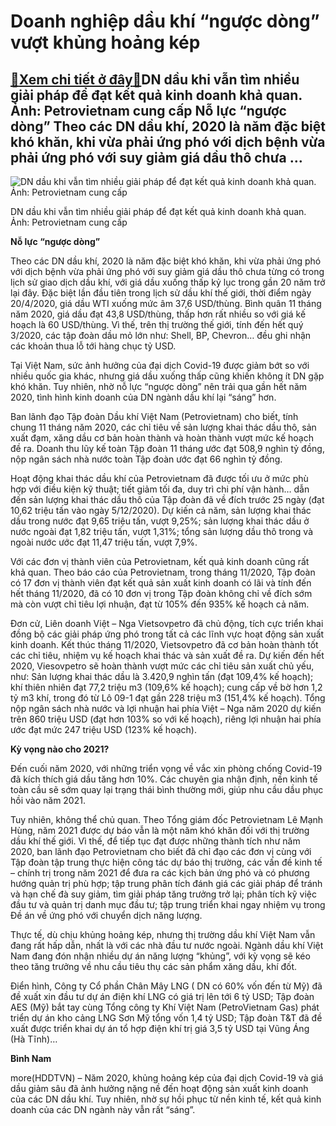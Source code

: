 Doanh nghiệp dầu khí “ngược dòng” vượt khủng hoảng kép
======================================================

[:gift:Xem chi tiết ở đây:gift:](https://hddtvn.com/doanh-nghiep-dau-khi-nguoc-dong-vuot-khung-hoang-kep/)DN dầu khi vẫn tìm nhiều giải pháp để đạt kết quả kinh doanh khả quan. Ảnh: Petrovietnam cung cấp Nỗ lực “ngược dòng” Theo các DN dầu khí, 2020 là năm đặc biệt khó khăn, khi vừa phải ứng phó với dịch bệnh vừa phải ứng phó với suy giảm giá dầu thô chưa …
-------------------------------------------------------------------------------------------------------------------------------------------------------------------------------------------------------------------------------------------------------------





![DN dầu khi vẫn tìm nhiều giải pháp để đạt kết quả kinh doanh khả quan.  	Ảnh: Petrovietnam cung cấp](https://hddtvn.com/wp-content/uploads/2021/01/1336_5-3526_Nguoi_lao_dong_Vietsovpetro_tren_gian_Tam_Dao_01.jpg "DN dầu khi vẫn tìm nhiều giải pháp để đạt kết quả kinh doanh khả quan.  	Ảnh: Petrovietnam cung cấp")


DN dầu khi vẫn tìm nhiều giải pháp để đạt kết quả kinh doanh khả quan. Ảnh: Petrovietnam cung cấp



**Nỗ lực “ngược dòng”**


Theo các DN dầu khí, 2020 là năm đặc biệt khó khăn, khi vừa phải ứng phó với dịch bệnh vừa phải ứng phó với suy giảm giá dầu thô chưa từng có trong lịch sử giao dịch dầu khí, với giá dầu xuống thấp kỷ lục trong gần 20 năm trở lại đây. Đặc biệt lần đầu tiên trong lịch sử dầu khí thế giới, thời điểm ngày 20/4/2020, giá dầu WTI xuống mức âm 37,6 USD/thùng. Bình quân 11 tháng năm 2020, giá dầu đạt 43,8 USD/thùng, thấp hơn rất nhiều so với giá kế hoạch là 60 USD/thùng. Vì thế, trên thị trường thế giới, tính đến hết quý 3/2020, các tập đoàn dầu mỏ lớn như: Shell, BP, Chevron… đều ghi nhận các khoản thua lỗ tới hàng chục tỷ USD.


Tại Việt Nam, sức ảnh hưởng của đại dịch Covid-19 được giảm bớt so với nhiều quốc gia khác, nhưng giá dầu xuống thấp cũng khiến không ít DN gặp khó khăn. Tuy nhiên, nhờ nỗ lực “ngược dòng” nên trải qua gần hết năm 2020, tình hình kinh doanh của DN ngành dầu khí lại “sáng” hơn.


Ban lãnh đạo Tập đoàn Dầu khí Việt Nam (Petrovietnam) cho biết, tính chung 11 tháng năm 2020, các chỉ tiêu về sản lượng khai thác dầu thô, sản xuất đạm, xăng dầu cơ bản hoàn thành và hoàn thành vượt mức kế hoạch đề ra. Doanh thu lũy kế toàn Tập đoàn 11 tháng ước đạt 508,9 nghìn tỷ đồng, nộp ngân sách nhà nước toàn Tập đoàn ước đạt 66 nghìn tỷ đồng.


Hoạt động khai thác dầu khí của Petrovietnam đã được tối ưu ở mức phù hợp với điều kiện kỹ thuật; tiết giảm tối đa, duy trì chi phí vận hành… dẫn đến sản lượng khai thác dầu thô của Tập đoàn đã về đích trước 25 ngày (đạt 10,62 triệu tấn vào ngày 5/12/2020). Dự kiến cả năm, sản lượng khai thác dầu trong nước đạt 9,65 triệu tấn, vượt 9,25%; sản lượng khai thác dầu ở nước ngoài đạt 1,82 triệu tấn, vượt 1,31%; tổng sản lượng dầu thô trong và ngoài nước ước đạt 11,47 triệu tấn, vượt 7,9%.


Với các đơn vị thành viên của Petrovietnam, kết quả kinh doanh cũng rất khả quan. Theo báo cáo của Petrovietnam, trong tháng 11/2020, Tập đoàn có 17 đơn vị thành viên đạt kết quả sản xuất kinh doanh có lãi và tính đến hết tháng 11/2020, đã có 10 đơn vị trong Tập đoàn không chỉ về đích sớm mà còn vượt chỉ tiêu lợi nhuận, đạt từ 105% đến 935% kế hoạch cả năm.


Đơn cử, Liên doanh Việt – Nga Vietsovpetro đã chủ động, tích cực triển khai đồng bộ các giải pháp ứng phó trong tất cả các lĩnh vực hoạt động sản xuất kinh doanh. Kết thúc tháng 11/2020, Vietsovpetro đã cơ bản hoàn thành tốt các chỉ tiêu, nhiệm vụ kế hoạch khai thác và sản xuất đề ra. Dự kiến đến hết 2020, Viesovpetro sẽ hoàn thành vượt mức các chỉ tiêu sản xuất chủ yếu, như: Sản lượng khai thác dầu là 3.420,9 nghìn tấn (đạt 109,4% kế hoạch); khí thiên nhiên đạt 77,2 triệu m3 (109,6% kế hoạch); cung cấp về bờ hơn 1,2 tỷ m3 khí, trong đó từ Lô 09-1 đạt gần 228 triệu mЗ (151,4% kế hoạch). Tổng nộp ngân sách nhà nước và lợi nhuận hai phía Việt – Nga năm 2020 dự kiến trên 860 triệu USD (đạt hơn 103% so với kế hoạch), riêng lợi nhuận hai phía ước đạt mức 247 triệu USD (123% kế hoạch).


**Kỳ vọng nào cho 2021?**


Đến cuối năm 2020, với những triển vọng về vắc xin phòng chống Covid-19 đã kích thích giá dầu tăng hơn 10%. Các chuyên gia nhận định, nền kinh tế toàn cầu sẽ sớm quay lại trạng thái bình thường mới, giúp nhu cầu dầu phục hồi vào năm 2021.


Tuy nhiên, không thể chủ quan. Theo Tổng giám đốc Petrovietnam Lê Mạnh Hùng, năm 2021 được dự báo vẫn là một năm khó khăn đối với thị trường dầu khí thế giới. Vì thế, để tiếp tục đạt được những thành tích như năm 2020, ban lãnh đạo Petrovietnam cho biết đã chỉ đạo các đơn vị cùng với Tập đoàn tập trung thực hiện công tác dự báo thị trường, các vấn đề kinh tế – chính trị trong năm 2021 để đưa ra các kịch bản ứng phó và có phương hướng quản trị phù hợp; tập trung phân tích đánh giá các giải pháp để tránh và hạn chế đà suy giảm, tìm giải pháp tăng trưởng trở lại; phân tích kỹ việc đầu tư và quản trị danh mục đầu tư; tập trung triển khai ngay nhiệm vụ trong Đề án về ứng phó với chuyển dịch năng lượng.


Thực tế, dù chịu khủng hoảng kép, nhưng thị trường dầu khí Việt Nam vẫn đang rất hấp dẫn, nhất là với các nhà đầu tư nước ngoài. Ngành dầu khí Việt Nam đang đón nhận nhiều dự án năng lượng “khủng”, với kỳ vọng sẽ kéo theo tăng trưởng về nhu cầu tiêu thụ các sản phẩm xăng dầu, khí đốt.


Điển hình, Công ty Cổ phần Chân Mây LNG ( DN có 60% vốn đến từ Mỹ) đã đề xuất xin đầu tư dự án điện khí LNG có giá trị lên tới 6 tỷ USD; Tập đoàn AES (Mỹ) bắt tay cùng Tổng công ty Khí Việt Nam (PetroVietnam Gas) phát triển dự án kho cảng LNG Sơn Mỹ tổng vốn 1,4 tỷ USD; Tập đoàn T&T đã đề xuất được triển khai dự án tổ hợp điện khí trị giá 3,5 tỷ USD tại Vũng Áng (Hà Tĩnh)…




**Bình Nam**



more(HDDTVN) – Năm 2020, khủng hoảng kép của đại dịch Covid-19 và giá dầu giảm sâu đã ảnh hưởng nặng nề đến hoạt động sản xuất kinh doanh của các DN dầu khí. Tuy nhiên, nhờ sự hồi phục từ nền kinh tế, kết quả kinh doanh của các DN ngành này vẫn rất “sáng”.


